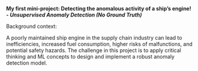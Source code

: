 **My first mini-project: Detecting the anomalous activity of a ship’s engine! - *Unsupervised Anomaly Detection (No Ground Truth)***

Background context:

A poorly maintained ship engine in the supply chain industry can lead to inefficiencies, increased fuel consumption, higher risks of malfunctions, and potential safety hazards. The challenge in this project is to apply critical thinking and ML concepts to design and implement a robust anomaly detection model.
